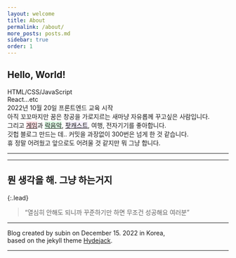 ```yaml
---
layout: welcome
title: About
permalink: /about/
more_posts: posts.md
sidebar: true
order: 1
---
```


## Hello, World!

HTML/CSS/JavaScript<br>
React...etc<br>
2022년 10월 20일 프론트엔드 교육 시작<br>
아직 꼬꼬마지만 꿈은 창공을 가로지르는 새마냥 자유롭께 꾸고싶은 사람입니다.<br>
그리고 <span style='background-color: #ffdce0'>[게임](https://lostark.game.onstove.com/Main)</span>과 <span style='background-color: #dcffe4'>[락음악](https://www.youtube.com/watch?v=cJMSDlWlfMM)</span>, <span style='background-color: #f5f0ff'>[팟캐스트](https://www.podbbang.com/channels/1778465)</span>, 여행, 전자기기를 좋아합니다.<br>
깃헙 블로그 만드는 데.. 커밋을 과장없이 300번은 넘게 한 것 같습니다.<br>
휴 정말 어려웠고 앞으로도 어려울 것 같지만 뭐 그냥 합니다.<br>

---

<!--posts_list-->

---

## 뭔 생각을 해. 그냥 하는거지

{:.lead}

> “열심히 안해도 되니까 꾸준하기만 하면 무조건 성공해요 여러분”

---

Blog created by subin on December 15. 2022 in Korea,<br>
based on the jekyll theme [Hydejack].

---

<!--author-->

<!-- Links -->

[hydejack]: https://hydejack.com
